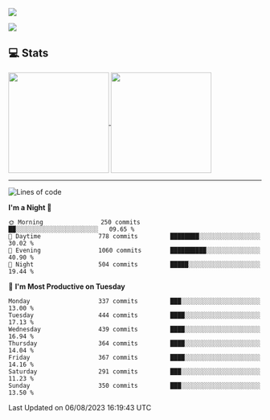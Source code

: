 [![](https://readme-typing-svg.demolab.com?font=Fira+Code&size=30&lines=你好,+欢迎光临;Hello,+welcome)](https://git.io/typing-svg)

![](https://count.getloli.com/get/@:wu-clan?theme=asoul)

## 💻 Stats

<a href="https://github.com/anuraghazra/github-readme-stats">
  <img height=200 align="center" src="https://github-readme-stats.vercel.app/api?username=wu-clan&count_private=true&show_icons=true&rank_icon=percentile&card_width=300"  alt=""/>
</a>
<a href="https://github.com/anuraghazra/convoychat">
  <img height=200 align="center" src="https://github-readme-stats.vercel.app/api/top-langs/?username=wu-clan&layout=compact&langs_count=8&card_width=300"  alt=""/>
</a>

---

<!--START_SECTION:waka-->
![Lines of code](https://img.shields.io/badge/From%20Hello%20World%20I%27ve%20Written-1.6%20million%20lines%20of%20code-blue)

**I'm a Night 🦉** 

```text
🌞 Morning                250 commits         ██░░░░░░░░░░░░░░░░░░░░░░░   09.65 % 
🌆 Daytime                778 commits         ████████░░░░░░░░░░░░░░░░░   30.02 % 
🌃 Evening                1060 commits        ██████████░░░░░░░░░░░░░░░   40.90 % 
🌙 Night                  504 commits         █████░░░░░░░░░░░░░░░░░░░░   19.44 % 
```
📅 **I'm Most Productive on Tuesday** 

```text
Monday                   337 commits         ███░░░░░░░░░░░░░░░░░░░░░░   13.00 % 
Tuesday                  444 commits         ████░░░░░░░░░░░░░░░░░░░░░   17.13 % 
Wednesday                439 commits         ████░░░░░░░░░░░░░░░░░░░░░   16.94 % 
Thursday                 364 commits         ████░░░░░░░░░░░░░░░░░░░░░   14.04 % 
Friday                   367 commits         ████░░░░░░░░░░░░░░░░░░░░░   14.16 % 
Saturday                 291 commits         ███░░░░░░░░░░░░░░░░░░░░░░   11.23 % 
Sunday                   350 commits         ███░░░░░░░░░░░░░░░░░░░░░░   13.50 % 
```



 Last Updated on 06/08/2023 16:19:43 UTC
<!--END_SECTION:waka-->
